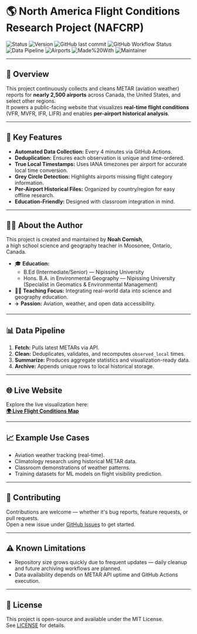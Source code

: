# 🌎 North America Flight Conditions Research Project (NAFCRP)

![Status](https://img.shields.io/badge/status-active-brightgreen)
![Version](https://img.shields.io/badge/version-1.0.0-blue)
![GitHub last commit](https://img.shields.io/github/last-commit/NoahCornish/North-America-Flight-Conditions-Research-Project)
![GitHub Workflow Status](https://img.shields.io/github/actions/workflow/status/NoahCornish/North-America-Flight-Conditions-Research-Project/fetch_metars.yml?label=METAR%20Fetch)
![Data Pipeline](https://img.shields.io/badge/data%20updates-every%204%20min-ff69b4)
![Airports](https://img.shields.io/badge/airports-tracked%202500+-informational)
![Made%20With](https://img.shields.io/badge/made%20with-R%20%26%20GitHub%20Actions-lightgrey)
![Maintainer](https://img.shields.io/badge/maintainer-Noah%20Cornish-yellow)


---

## 📖 Overview
This project continuously collects and cleans METAR (aviation weather) reports for **nearly 2,500 airports** across Canada, the United States, and select other regions.  
It powers a public-facing website that visualizes **real-time flight conditions** (VFR, MVFR, IFR, LIFR) and enables **per-airport historical analysis**.

---

## 🔑 Key Features
- **Automated Data Collection:** Every 4 minutes via GitHub Actions.
- **Deduplication:** Ensures each observation is unique and time-ordered.
- **True Local Timestamps:** Uses IANA timezones per airport for accurate local time conversion.
- **Grey Circle Detection:** Highlights airports missing flight category information.
- **Per-Airport Historical Files:** Organized by country/region for easy offline research.
- **Education-Friendly:** Designed with classroom integration in mind.

---

## 🧑‍🔬 About the Author
This project is created and maintained by **Noah Cornish**,  
a high school science and geography teacher in Moosonee, Ontario, Canada.

- 🎓 **Education:**  
  - B.Ed (Intermediate/Senior) — Nipissing University  
  - Hons. B.A. in Environmental Geography — Nipissing University (Specialist in Geomatics & Environmental Management)  
- 🧑‍🏫 **Teaching Focus:** Integrating real-world data into science and geography education.  
- ✈️ **Passion:** Aviation, weather, and open data accessibility.

---

## 📊 Data Pipeline
1. **Fetch:** Pulls latest METARs via API.
2. **Clean:** Deduplicates, validates, and recomputes `observed_local` times.
3. **Summarize:** Produces aggregate statistics and visualization-ready data.
4. **Archive:** Appends unique rows to local historical storage.

---

## 🌐 Live Website
Explore the live visualization here:  
**[🌍 Live Flight Conditions Map](https://noahcornish.github.io/North-America-Flight-Conditions-Research-Project/)**

---

## 📈 Example Use Cases
- Aviation weather tracking (real-time).
- Climatology research using historical METAR data.
- Classroom demonstrations of weather patterns.
- Training datasets for ML models on flight visibility prediction.

---

## 📝 Contributing
Contributions are welcome — whether it's bug reports, feature requests, or pull requests.  
Open a new issue under [GitHub Issues](../../issues) to get started.

---

## ⚠️ Known Limitations
- Repository size grows quickly due to frequent updates — daily cleanup and future archiving workflows are planned.
- Data availability depends on METAR API uptime and GitHub Actions execution.

---

## 📜 License
This project is open-source and available under the MIT License.  
See [LICENSE](LICENSE) for details.

